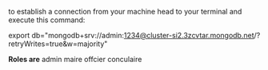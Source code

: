 to establish a connection from your machine head to your terminal and execute this command:

export db="mongodb+srv://admin:1234@cluster-si2.3zcvtar.mongodb.net/?retryWrites=true&w=majority"

**Roles are**
admin
maire
offcier
conculaire
